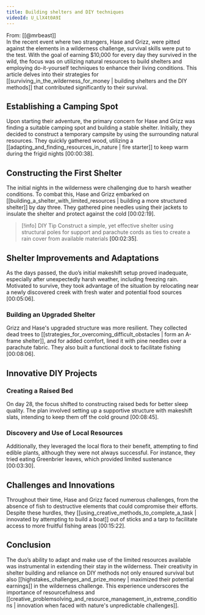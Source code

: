 ```yaml
---
title: Building shelters and DIY techniques
videoId: U_LlX4t0A9I
---
```


From: [[@mrbeast]] <br/> 
In the recent event where two strangers, Hase and Grizz, were pitted against the elements in a wilderness challenge, survival skills were put to the test. With the goal of earning $10,000 for every day they survived in the wild, the focus was on utilizing natural resources to build shelters and employing do-it-yourself techniques to enhance their living conditions. This article delves into their strategies for [[surviving_in_the_wilderness_for_money | building shelters and the DIY methods]] that contributed significantly to their survival.

## Establishing a Camping Spot

Upon starting their adventure, the primary concern for Hase and Grizz was finding a suitable camping spot and building a stable shelter. Initially, they decided to construct a temporary campsite by using the surrounding natural resources. They quickly gathered wood, utilizing a [[adapting_and_finding_resources_in_nature | fire starter]] to keep warm during the frigid nights <a class="yt-timestamp" data-t="00:00:38">[00:00:38]</a>.

## Constructing the First Shelter

The initial nights in the wilderness were challenging due to harsh weather conditions. To combat this, Hase and Grizz embarked on [[building_a_shelter_with_limited_resources | building a more structured shelter]] by day three. They gathered pine needles using their jackets to insulate the shelter and protect against the cold <a class="yt-timestamp" data-t="00:02:19">[00:02:19]</a>.

> [!info] DIY Tip
> Construct a simple, yet effective shelter using structural poles for support and parachute cords as ties to create a rain cover from available materials <a class="yt-timestamp" data-t="00:02:35">[00:02:35]</a>.

## Shelter Improvements and Adaptations

As the days passed, the duo’s initial makeshift setup proved inadequate, especially after unexpectedly harsh weather, including freezing rain. Motivated to survive, they took advantage of the situation by relocating near a newly discovered creek with fresh water and potential food sources <a class="yt-timestamp" data-t="00:05:06">[00:05:06]</a>.

### Building an Upgraded Shelter

Grizz and Hase's upgraded structure was more resilient. They collected dead trees to [[strategies_for_overcoming_difficult_obstacles | form an A-frame shelter]], and for added comfort, lined it with pine needles over a parachute fabric. They also built a functional dock to facilitate fishing <a class="yt-timestamp" data-t="00:08:06">[00:08:06]</a>.

## Innovative DIY Projects

### Creating a Raised Bed

On day 28, the focus shifted to constructing raised beds for better sleep quality. The plan involved setting up a supportive structure with makeshift slats, intending to keep them off the cold ground <a class="yt-timestamp" data-t="00:08:45">[00:08:45]</a>.

### Discovery and Use of Local Resources

Additionally, they leveraged the local flora to their benefit, attempting to find edible plants, although they were not always successful. For instance, they tried eating Greenbrier leaves, which provided limited sustenance <a class="yt-timestamp" data-t="00:03:30">[00:03:30]</a>.

## Challenges and Innovations

Throughout their time, Hase and Grizz faced numerous challenges, from the absence of fish to destructive elements that could compromise their efforts. Despite these hurdles, they [[using_creative_methods_to_complete_a_task | innovated by attempting to build a boat]] out of sticks and a tarp to facilitate access to more fruitful fishing areas <a class="yt-timestamp" data-t="00:15:22">[00:15:22]</a>.

## Conclusion

The duo’s ability to adapt and make use of the limited resources available was instrumental in extending their stay in the wilderness. Their creativity in shelter building and reliance on DIY methods not only ensured survival but also [[highstakes_challenges_and_prize_money | maximized their potential earnings]] in the wilderness challenge. This experience underscores the importance of resourcefulness and [[creative_problemsolving_and_resource_management_in_extreme_conditions | innovation when faced with nature's unpredictable challenges]].